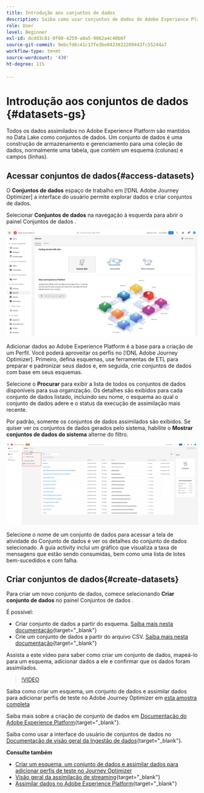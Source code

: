 ```yaml
---
title: Introdução aos conjuntos de dados
description: Saiba como usar conjuntos de dados do Adobe Experience Platform no Adobe Journey Optimizer
role: User
level: Beginner
exl-id: dcdd3c81-0f00-4259-a8a5-9062a4c40b6f
source-git-commit: 9ebcfd6c41c17fe3be0423822209443fc55244a7
workflow-type: tm+mt
source-wordcount: '430'
ht-degree: 11%

---
```


# Introdução aos conjuntos de dados {#datasets-gs}

Todos os dados assimilados no Adobe Experience Platform são mantidos no Data Lake como conjuntos de dados. Um conjunto de dados é uma construção de armazenamento e gerenciamento para uma coleção de dados, normalmente uma tabela, que contém um esquema (colunas) e campos (linhas).

## Acessar conjuntos de dados{#access-datasets}

O **Conjuntos de dados** espaço de trabalho em [!DNL Adobe Journey Optimizer] a interface do usuário permite explorar dados e criar conjuntos de dados.

Selecionar **Conjuntos de dados** na navegação à esquerda para abrir o painel Conjuntos de dados .

![](assets/datasets-home.png)

Adicionar dados ao Adobe Experience Platform é a base para a criação de um Perfil. Você poderá aproveitar os perfis no [!DNL Adobe Journey Optimizer]. Primeiro, defina esquemas, use ferramentas de ETL para preparar e padronizar seus dados e, em seguida, crie conjuntos de dados com base em seus esquemas.

Selecione o **Procurar** para exibir a lista de todos os conjuntos de dados disponíveis para sua organização. Os detalhes são exibidos para cada conjunto de dados listado, incluindo seu nome, o esquema ao qual o conjunto de dados adere e o status da execução de assimilação mais recente.

Por padrão, somente os conjuntos de dados assimilados são exibidos. Se quiser ver os conjuntos de dados gerados pelo sistema, habilite o **Mostrar conjuntos de dados do sistema** alterne do filtro.

![](assets/ajo-system-datasets.png)

Selecione o nome de um conjunto de dados para acessar a tela de atividade do Conjunto de dados e ver os detalhes do conjunto de dados selecionado. A guia activity inclui um gráfico que visualiza a taxa de mensagens que estão sendo consumidas, bem como uma lista de lotes bem-sucedidos e com falha.

## Criar conjuntos de dados{#create-datasets}

Para criar um novo conjunto de dados, comece selecionando **Criar conjunto de dados** no painel Conjuntos de dados .

É possível:

* Criar conjunto de dados a partir do esquema. [Saiba mais nesta documentação](https://experienceleague.adobe.com/docs/experience-platform/catalog/datasets/user-guide.html?lang=en#schema){target=&quot;_blank&quot;}
* Crie um conjunto de dados a partir do arquivo CSV. [Saiba mais nesta documentação](https://experienceleague.adobe.com/docs/experience-platform/ingestion/tutorials/map-a-csv-file.html?lang=pt-BR){target=&quot;_blank&quot;}


Assista a este vídeo para saber como criar um conjunto de dados, mapeá-lo para um esquema, adicionar dados a ele e confirmar que os dados foram assimilados.

>[!VIDEO](https://video.tv.adobe.com/v/334293?quality=12)


Saiba como criar um esquema, um conjunto de dados e assimilar dados para adicionar perfis de teste no Adobe Journey Optimizer em [esta amostra completa](../segment/creating-test-profiles.md)

Saiba mais sobre a criação de conjunto de dados em [Documentação do Adobe Experience Platform](https://experienceleague.adobe.com/docs/experience-platform/catalog/datasets/overview.html){target=&quot;_blank&quot;}.

Saiba como usar a interface do usuário de conjuntos de dados no [Documentação de visão geral da Ingestão de dados](https://experienceleague.adobe.com/docs/experience-platform/ingestion/home.html?lang=pt-BR){target=&quot;_blank&quot;}.


**Consulte também**

* [Criar um esquema, um conjunto de dados e assimilar dados para adicionar perfis de teste no Journey Optimizer](../segment/creating-test-profiles.md)
* [Visão geral da assimilação de streaming](https://experienceleague.adobe.com/docs/experience-platform/ingestion/streaming/overview.html?lang=pt-BR){target=&quot;_blank&quot;}
* [Assimilar dados no Adobe Experience Platform](https://experienceleague.adobe.com/docs/experience-platform/ingestion/tutorials/ingest-batch-data.html){target=&quot;_blank&quot;}

